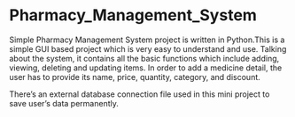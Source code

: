 # Pharmacy_Management_System
Simple Pharmacy Management System project is written in Python.This is a simple GUI based project which is very easy to understand and use. Talking about the system, it contains all the basic functions which include adding, viewing, deleting and updating items. In order to add a medicine detail, the user has to provide its name, price, quantity, category, and discount.

There’s an external database connection file used in this mini project to save user’s data permanently.
